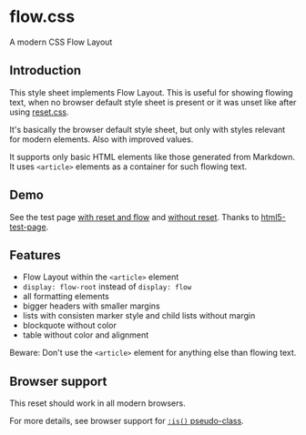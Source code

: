 # flow.css

A modern CSS Flow Layout



## Introduction

This style sheet implements Flow Layout. This is useful for showing flowing text, when no browser default style sheet is present or it was unset like after using [reset.css](https://github.com/vwkd/reset.css).

It's basically the browser default style sheet, but only with styles relevant for modern elements. Also with improved values.

It supports only basic HTML elements like those generated from Markdown. It uses `<article>` elements as a container for such flowing text.



## Demo

See the test page [with reset and flow](test.html) and [without reset](testbaseline.html). Thanks to [html5-test-page](https://github.com/cbracco/html5-test-page).



## Features

- Flow Layout within the `<article>` element
- `display: flow-root` instead of `display: flow`
- all formatting elements
- bigger headers with smaller margins
- lists with consisten marker style and child lists without margin
- blockquote without color
- table without color and alignment

Beware: Don't use the `<article>` element for anything else than flowing text.



## Browser support

This reset should work in all modern browsers.

For more details, see browser support for [`:is()` pseudo-class](https://caniuse.com/css-matches-pseudo).